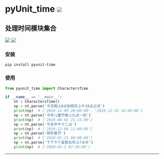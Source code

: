 # **pyUnit_time** [![](https://gitee.com/tyoui/logo/raw/master/logo/photolog.png)][1]

## 处理时间模块集合
[![](https://img.shields.io/badge/Python-3.7-green.svg)]()
[![](https://img.shields.io/badge/Email-jtyoui@qq.com-red.svg)]()


### 安装
    pip install pyunit-time


### 使用
```python
from pyunit_time import CharactersTime

if __name__ == '__main__':
    nt = CharactersTime()
    np = nt.parse('今天晚上8点到明天上午10点之间')
    print(np)  # ['2019-12-09 20:00:00', '2019-12-10 10:00:00']
    np = nt.parse('今年儿童节晚上九点一刻')
    print(np)  # ['2019-06-01 21:15:00']
    np = nt.parse('今天中午十二点')
    print(np)  # ['2019-12-09 12:00:00']
    np = nt.parse('明年春节')
    print(np)  # ['2020-01-25 00:00:00']
    np = nt.parse('下下下个星期五早上7点半')
    print(np)  # ['2020-01-3 07:30:00']
```

***
[1]: https://blog.jtyoui.com